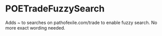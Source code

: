 # POETradeFuzzySearch
Adds ~ to searches on pathofexile.com/trade to enable fuzzy search. No more exact wording needed.
